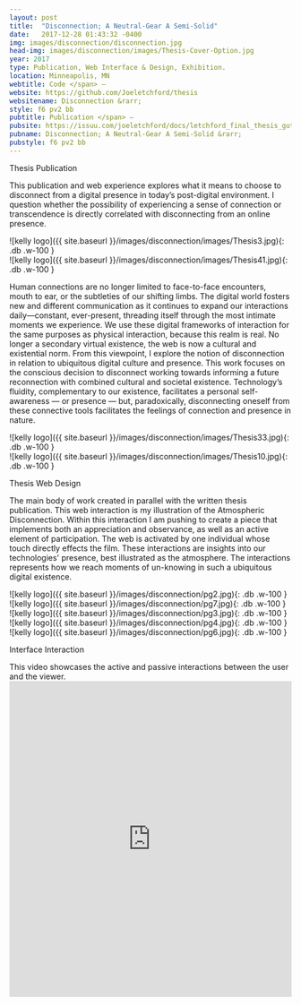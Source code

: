 ```yaml
---
layout: post
title:  "Disconnection; A Neutral-Gear A Semi-Solid"
date:   2017-12-28 01:43:32 -0400
img: images/disconnection/disconnection.jpg
head-img: images/disconnection/images/Thesis-Cover-Option.jpg
year: 2017
type: Publication, Web Interface & Design, Exhibition.  
location: Minneapolis, MN
webtitle: Code </span> —
website: https://github.com/Joeletchford/thesis
websitename: Disconnection &rarr;
style: f6 pv2 bb
pubtitle: Publication </span> –
pubsite: https://issuu.com/joeletchford/docs/letchford_final_thesis_guts
pubname: Disconnection; A Neutral-Gear A Semi-Solid &rarr;
pubstyle: f6 pv2 bb
---
```



<!-- h2 -->
 <p class="alcove f4 f3-ns"> Thesis Publication </p>


This publication and web experience explores what it means to choose to disconnect from a digital presence in today’s post-digital environment. I question whether the possibility of experiencing a sense of connection or transcendence is directly correlated with disconnecting from an online presence.


<div class="fl w-100  ph2 " markdown="1">
![kelly logo]({{ site.baseurl }}/images/disconnection/images/Thesis3.jpg){: .db .w-100 }
</div>
<div class="fl w-100  ph2 " markdown="1">
![kelly logo]({{ site.baseurl }}/images/disconnection/images/Thesis41.jpg){: .db .w-100 }
</div>



Human connections are no longer limited to face-to-face encounters, mouth to ear, or the subtleties of our shifting limbs. The digital world fosters new and different communication as it continues to expand our interactions daily—constant, ever-present, threading itself through the most intimate moments we experience. We use these digital frameworks of interaction for the same purposes as physical interaction, because this realm is real. No longer a secondary virtual existence, the web is now a cultural and existential norm. From this viewpoint, I explore the notion of disconnection in relation to ubiquitous digital culture and presence. This work focuses on the conscious decision to disconnect working towards informing a future reconnection with combined cultural and societal existence. Technology’s fluidity, complementary to our existence, facilitates a personal self-awareness — or presence — but, paradoxically, disconnecting oneself from these connective tools facilitates the feelings of connection and presence in nature.


<div class="fl w-100  ph2 " markdown="1">
![kelly logo]({{ site.baseurl }}/images/disconnection/images/Thesis33.jpg){: .db .w-100 }
</div>
<div class="fl w-100  ph2 " markdown="1">
![kelly logo]({{ site.baseurl }}/images/disconnection/images/Thesis10.jpg){: .db .w-100 }
</div>


<!-- line -->
<p class=" mt0 w-100 dib bb mb5 pb3"/>
<!-- h2 -->
 <p class="alcove f4 f3-ns"> Thesis Web Design </p>

The main body of work created in parallel with the written thesis publication. This web interaction is my illustration of the Atmospheric Disconnection. Within this interaction I am pushing to create a piece that implements both an appreciation and observance, as well as an active element of participation. The web is activated by one individual whose touch directly effects the film. These interactions are insights into our technologies' presence, best illustrated as the atmosphere. The interactions represents how we reach moments of un-knowing in such a ubiquitous digital existence.


<div class="fl w-100 w-100-l ph2 " markdown="1">
![kelly logo]({{ site.baseurl }}/images/disconnection/pg2.jpg){: .db .w-100 }
</div>

<div class="fl w-100 w-50-l ph2 " markdown="1">
![kelly logo]({{ site.baseurl }}/images/disconnection/pg7.jpg){: .db .w-100 }
</div>
<div class="fl w-100 w-50-l ph2 " markdown="1">
![kelly logo]({{ site.baseurl }}/images/disconnection/pg3.jpg){: .db .w-100 }
</div>

<div class="fl w-100 w-50-l ph2 " markdown="1">
![kelly logo]({{ site.baseurl }}/images/disconnection/pg4.jpg){: .db .w-100 }
</div>
<div class="fl w-100 w-50-l ph2 " markdown="1">
![kelly logo]({{ site.baseurl }}/images/disconnection/pg6.jpg){: .db .w-100 }
</div>

<!-- line -->
<p class=" mt0 w-100 dib bb mb5 pb3"/>
<!-- h2 -->

 <p class="alcove f4 f3-ns"> Interface Interaction </p>
This video showcases the active and passive interactions between the user and the viewer.



<div class="fl w-100 ph2 " markdown="1">
<iframe frameborder="0" height="564" src="https://player.vimeo.com/video/212339354"  width="100%"></iframe>
</div>
